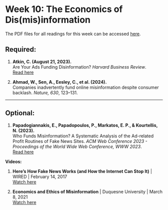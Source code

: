 # Week 10: The Economics of Dis(mis)information

The PDF files for all readings for this week can be accessed [here](https://canvas.stanford.edu/courses/198736/files/folder/Week%2010).


## Required:

1. **Atkin, C. (August 21, 2023).**  
   Are Your Ads Funding Disinformation? *Harvard Business Review*.  
   [Read here](https://hbr.org/2023/08/are-your-ads-funding-disinformation)

2. **Ahmad, W., Sen, A., Eesley, C., et al. (2024).**  
   Companies inadvertently fund online misinformation despite consumer backlash. *Nature, 630*, 123–131.

---

## Optional:

1. **Papadogiannakis, E., Papadopoulos, P., Markatos, E. P., & Kourtellis, N. (2023).**  
   Who Funds Misinformation? A Systematic Analysis of the Ad-related Profit Routines of Fake News Sites. *ACM Web Conference 2023 - Proceedings of the World Wide Web Conference, WWW 2023*.  
   [Read here](https://doi.org/10.1145/3543507.3583443)

**Videos:**

1. **Here’s How Fake News Works (and How the Internet Can Stop It)** | WIRED | February 14, 2017  
   [Watch here](https://www.youtube.com/watch?v=frjITitjisY&t=28s)

2. **Economics and Ethics of Misinformation** | Duquesne University | March 8, 2021  
   [Watch here](https://www.youtube.com/watch?v=g9e8K96WjJA)

